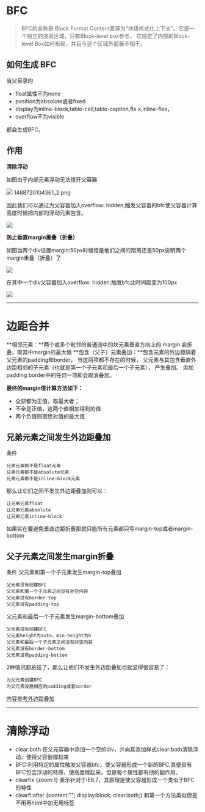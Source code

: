 # BFC 

> BFC的全称是 Block Format Content直译为"块级格式化上下文"。它是一个独立的渲染区域，只有Block-level box参与， 它规定了内部的Block-level Box如何布局，并且与这个区域外部毫不相干。

## 如何生成 BFC
当父目录的

- float属性不为none
- position为absolute或者fixed
- display为inline-block,table-cell,table-caption,fle x,inline-flex，
- overflow不为visible

都会生成BFC。

## 作用
**清除浮动**

如图由于内部元素浮动无法撑开父容器

![](https://raw.githubusercontent.com/funny-man/zee-blong/master/HTML_CSS/002_%E9%80%89%E6%8B%A9%E5%99%A8%E4%BC%98%E5%85%88%E7%BA%A7/1535272011759_21.png)
1488720104361_2.png

因此我们可以通过为父容器加入overflow: hidden;触发父容器的bfc使父容器计算高度时候把内部的浮动元素包含。

![](https://raw.githubusercontent.com/funny-man/zee-blong/master/HTML_CSS/002_%E9%80%89%E6%8B%A9%E5%99%A8%E4%BC%98%E5%85%88%E7%BA%A7/1535272011759_21.png)

**防止垂直margin重叠（折叠）**

如图当两个div设置margin:50px时候但是他们之间的距离还是50px说明两个margin重叠（折叠）了

![](https://raw.githubusercontent.com/funny-man/zee-blong/master/HTML_CSS/002_%E9%80%89%E6%8B%A9%E5%99%A8%E4%BC%98%E5%85%88%E7%BA%A7/1535272011759_21.png)

在其中一个div父容器加入overflow: hidden;触发bfc此时间距变为100px

![](https://raw.githubusercontent.com/funny-man/zee-blong/master/HTML_CSS/002_%E9%80%89%E6%8B%A9%E5%99%A8%E4%BC%98%E5%85%88%E7%BA%A7/1535272011759_21.png)

----

# 边距合并

**相邻元素：**两个或多个毗邻的普通流中的块元素垂直方向上的 margin 会折叠，取其中margin的最大值
**包含（父子）元素叠加：**包含元素的外边距隔着父元素的padding和border， 当这两项都不存在的时候， 父元素与其包含垂直外边距相邻的子元素（也就是第一个子元素和最后一个子元素）， 产生叠加。 添加padding border中的任何一项即会取消叠加。

**最终的margin值计算方法如下：** 

- 全部都为正值，取最大者；
- 不全是正值，这两个值相加得到的值
- 两个负值则取绝对值的最大值

## 兄弟元素之间发生外边距叠加
条件

    兄弟元素都不是float元素
    兄弟元素都不是absolute元素
    兄弟元素都不是inline-block元素

 那么让它们之间不发生外边距叠加则可以：

    让兄弟元素float
    让兄弟元素absolute
    让兄弟元素inline-block

如果实在要避免垂直边距折叠那就只能所有元素都只写margin-top或者margin-bottom

## 父子元素之间发生margin折叠

条件
父元素和第一个子元素发生margin-top叠加

    父元素没有创建BFC
    父元素和第一个子元素之间没有非空内容
    父元素没有border-top
    父元素没有padding-top
    
父元素和最后一个子元素发生margin-bottom叠加

    父元素没有创建BFC
    父元素height为auto、min-height为0
    父元素和最后一个子元素之间没有非空内容
    父元素没有border-bottom
    父元素没有padding-bottom
    
2种情况都总结了，那么让他们不发生外边距叠加也就显得很容易了：

    为父元素创建BFC
    为父元素设置相应的padding或者border

[内容参考外边距叠加](http://www.smallni.com/collapsing-margin/)

---

# 清除浮动

- clear:both 在父元容器中添加一个空的div，并向其添加样式clear:both清除浮动，使得父容器撑起来
- BFC:利用特定的属性触发父容器bfc，使父容器形成一个新的BFC.其便具有BFC包含浮动的特质，使高度撑起来。但是每个属性都有他的副作用。
- clearfix {zoom:1} 表示针对于IE6,7，其原理是使父容器形成一个类似于BFC的特性 
- clearfi:after {content:""; display:block; clear:both;} 和第一个方法类似但是不用再html中加无用标签
